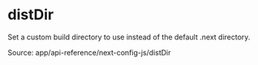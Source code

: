 # distDir

Set a custom build directory to use instead of the default .next directory.

Source: app/api-reference/next-config-js/distDir
